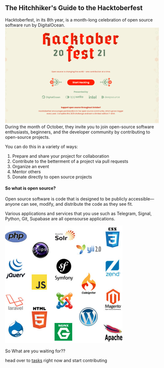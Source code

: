 ## The Hitchhiker's Guide to the Hacktoberfest

Hacktoberfest, in its 8th year, is a month-long celebration of open source software run by DigitalOcean. 
![hacktoberfest](./img5.png)
During the month of October, they invite you to join open-source software enthusiasts, beginners, and the developer community by contributing to open-source projects. 

You can do this in a variety of ways:

1. Prepare and share your project for collaboration
2. Contribute to the betterment of a project via pull requests
3. Organize an event
4. Mentor others
5. Donate directly to open source projects


#### So what is open source?

Open source software is code that is designed to be publicly accessible—anyone can see, modify, and distribute the code as they see fit.

Various applications and services that you use such as Telegram, Signal, Python, Git, Supabase are all opensourse applications.

![open source examples](./img6.png)

So What are you waiting for??

head over to [tasks](./tasks.md) right now and start contributing